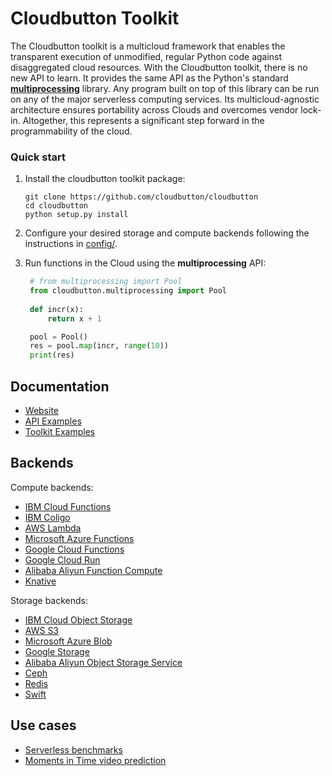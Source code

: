 
# Cloudbutton Toolkit

The Cloudbutton toolkit is a multicloud framework that enables the transparent execution of unmodified, regular Python code against disaggregated cloud resources. With the Cloudbutton toolkit, there is no new API to learn. It provides the same API as the Python's standard [**multiprocessing**](https://docs.python.org/3/library/multiprocessing.html) library. Any program built on top of this library can be run on any of the major serverless computing services. Its multicloud-agnostic architecture ensures portability across Clouds and overcomes vendor lock-in. Altogether, this represents a significant step forward in the programmability of  the cloud.


### Quick start

1. Install the cloudbutton toolkit package:

   ```
   git clone https://github.com/cloudbutton/cloudbutton
   cd cloudbutton
   python setup.py install
   ```

2. Configure your desired storage and compute backends following the instructions in [config/](config/).


3. Run functions in the Cloud using the **multiprocessing** API:

   ```python
    # from multiprocessing import Pool
    from cloudbutton.multiprocessing import Pool
    
    def incr(x):
        return x + 1

    pool = Pool()
    res = pool.map(incr, range(10))
    print(res)
   ```

## Documentation
- [Website](https://cloudbutton.github.io)
- [API Examples](https://github.com/cloudbutton/cloudbutton/tree/master/examples)
- [Toolkit Examples](https://github.com/cloudbutton/examples)


## Backends

Compute backends:

- [IBM Cloud Functions](config/backends/compute/ibm_cf.md)
- [IBM Coligo](config/backends/compute/ibm_cf.md)
- [AWS Lambda](config/backends/compute/aws_lambda.md)
- [Microsoft Azure Functions](config/backends/compute/azure_fa.md)
- [Google Cloud Functions](config/backends/compute/gcp_functions.md)
- [Google Cloud Run](config/backends/compute/gcp_run.md)
- [Alibaba Aliyun Function Compute](config/backends/compute/aliyun_fc.md)
- [Knative](config/backends/compute/knative.md)

Storage backends:

- [IBM Cloud Object Storage](config/backends/storage/ibm_cos.md)
- [AWS S3](config/backends/storage/aws_s3.md)
- [Microsoft Azure Blob](config/backends/storage/azure_blob.md)
- [Google Storage](config/backends/storage/google_storage.md)
- [Alibaba Aliyun Object Storage Service](config/backends/storage/aliyun_oss.md)
- [Ceph](config/backends/storage/ceph.md)
- [Redis](config/backends/storage/redis.md)
- [Swift](config/backends/storage/swift.md)

## Use cases
- [Serverless benchmarks](https://cloudbutton.github.io/benchmarks)
- [Moments in Time video prediction](https://cloudbutton.github.io/examples/example_mit)
